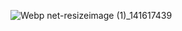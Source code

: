 
![Webp net-resizeimage (1)_141617439](https://github.com/user-attachments/assets/b2cf4cba-db49-4260-a8f0-0097b9f01e5b)
